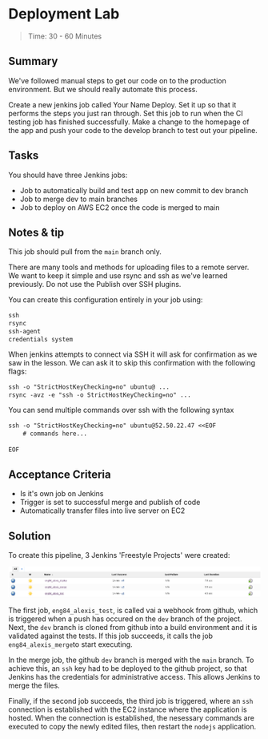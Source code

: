 # Deployment Lab
> Time: 30 - 60 Minutes

## Summary
We've followed manual steps to get our code on to the production environment. But we should really automate this process.

Create a new jenkins job called Your Name Deploy. Set it up so that it performs the steps you just ran through.
Set this job to run when the CI testing job has finished successfully.
Make a change to the homepage of the app and push your code to the develop branch to test out your pipeline.

## Tasks
You should have three Jenkins jobs:
- Job to automatically build and test app on new commit to dev branch
- Job to merge dev to main branches
- Job to deploy on AWS EC2 once the code is merged to main

## Notes & tip
This job should pull from the `main` branch only.

There are many tools and methods for uploading files to a remote server. We want to keep it simple and use rsync and ssh as we've learned previously. Do not use the Publish over SSH plugins.

You can create this configuration entirely in your job using:
```
ssh
rsync
ssh-agent
credentials system
```

When jenkins attempts to connect via SSH it will ask for confirmation as we saw in the lesson. 
We can ask it to skip this confirmation with the following flags:
```
ssh -o "StrictHostKeyChecking=no" ubuntu@ ...
rsync -avz -e "ssh -o StrictHostKeyChecking=no" ...
```
You can send multiple commands over ssh with the following syntax

```
ssh -o "StrictHostKeyChecking=no" ubuntu@52.50.22.47 <<EOF
    # commands here...

EOF

```

## Acceptance Criteria
- Is it's own job on Jenkins
- Trigger is set to successful merge and publish of code
- Automatically transfer files into live server on EC2

## Solution
To create this pipeline, 3 Jenkins 'Freestyle Projects' were created:

![jenkins jobs](media/jenkins_jobs.png)

The first job, `eng84_alexis_test`,  is called vai a webhook from github, which is triggered when a push has occured on the `dev` branch of the project. 
Next, the `dev` branch is cloned from github into a build environment and it is validated against the tests.
If this job succeeds, it calls the job `eng84_alexis_merge`to start executing.

In the merge job, the github `dev` branch is merged with the `main` branch.
To achieve this, an `ssh` key had to be deployed to the github project, so that Jenkins has the credentials for administrative access.
This allows Jenkins to merge the files.

Finally, if the second job succeeds, the third job is triggered, where an `ssh` connection is established with the EC2 instance where the application is hosted.
When the connection is established, the nesessary commands are executed to copy the newly edited files, then restart the `nodejs` application.


